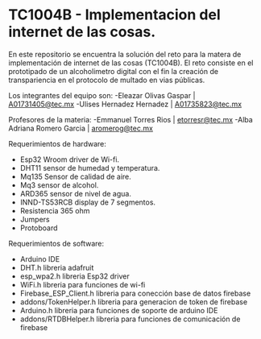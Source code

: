 # TC1004B - Implementacion del internet de las cosas.

En este repositorio se encuentra la solución del reto para la matera de implementación de internet de las cosas (TC1004B).
El reto consiste en el prototipado de un alcoholimetro digital con el fin la creación de transpariencia en el protocolo 
de multado en vias públicas.

Los integrantes del equipo son:
 -Eleazar Olivas Gaspar | A01731405@tec.mx
 -Ulises Hernadez Hernadez | A01735823@tec.mx

Profesores de la materia:
 -Emmanuel Torres Rios | etorresr@tec.mx
 -Alba Adriana Romero Garcia | aromerog@tec.mx

Requerimientos de hardware:
 - Esp32        Wroom driver de Wi-fi.
 - DHT11        sensor de humedad y temperatura.
 - Mq135        Sensor de calidad de aire.
 - Mq3          sensor de alcohol.
 - ARD365       sensor de nivel de agua.
 - INND-TS53RCB display de 7 segmentos.
 - Resistencia  365 ohm
 - Jumpers
 - Protoboard 

Requerimientos de software:
 - Arduino IDE
 - DHT.h                    libreria adafruit 
 - esp_wpa2.h               libreria Esp32 driver
 - WiFi.h                   libreria para funciones de wi-fi
 - Firebase_ESP_Client.h    libreria para conección base de datos firebase
 - addons/TokenHelper.h     libreria para generacion de token de firebase
 - Arduino.h                libreria para funciones de soporte de arduino IDE
 - addons/RTDBHelper.h      libreria para funciones de comunicación de firebase
